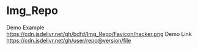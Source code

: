 # Img_Repo
Demo Example  
https://cdn.jsdelivr.net/gh/bdfd/Img_Repo/Favicon/hacker.png
Demo Link  
https://cdn.jsdelivr.net/gh/user/repo@version/file
